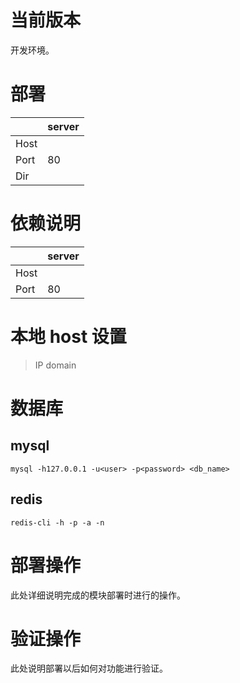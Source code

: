 <!-- -*-coding:utf-8-*- -->

# 当前版本 #
开发环境。

# 部署 #
|      | server |
|------|--------|
| Host |        |
| Port | 80     |
| Dir  |        |

# 依赖说明 #

|      | server |
|------|--------|
| Host |        |
| Port | 80     |

# 本地 host 设置 #
> IP domain

# 数据库 #

## mysql ##

``` shell
mysql -h127.0.0.1 -u<user> -p<password> <db_name>
```

## redis ##

``` shell
redis-cli -h -p -a -n
```

# 部署操作 #

此处详细说明完成的模块部署时进行的操作。

# 验证操作 #

此处说明部署以后如何对功能进行验证。
